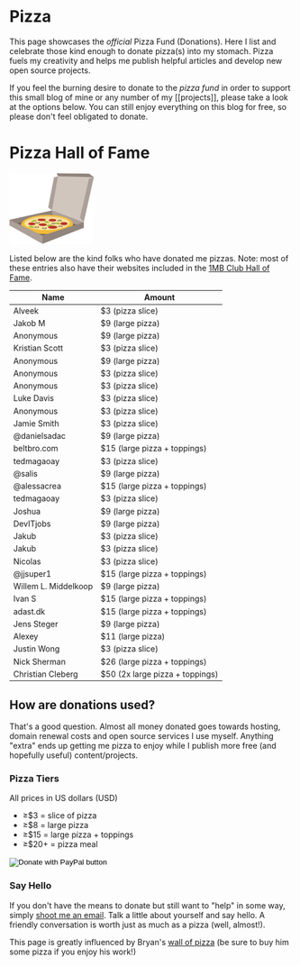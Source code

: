 # Pizza

This page showcases the *official* Pizza Fund (Donations). Here I list and celebrate those kind enough to donate pizza(s) into my stomach. Pizza fuels my creativity and helps me publish helpful articles and develop new open source projects.

If you feel the burning desire to donate to the *pizza fund* in order to support this small blog of mine or any number of my [[projects]], please take a look at the options below. You can still enjoy everything on this blog for free, so please don't feel obligated to donate.

# Pizza Hall of Fame

<img width="150" src="/public/images/pizza.svg" alt="pizza in a box">

Listed below are the kind folks who have donated me pizzas. Note: most of these entries also have their websites included in the [1MB Club Hall of Fame](https://1mb.club).

|Name|Amount|
|----|------|
|Alveek|$3 (pizza slice)|
|Jakob M|$9 (large pizza)|
|Anonymous|$9 (large pizza)|
|Kristian Scott|$3 (pizza slice)|
|Anonymous|$9 (large pizza)|
|Anonymous|$3 (pizza slice)|
|Anonymous|$3 (pizza slice)|
|Luke Davis|$3 (pizza slice)|
|Anonymous|$3 (pizza slice)|
|Jamie Smith|$3 (pizza slice)|
|@danielsadac|$9 (large pizza)|
|beltbro.com|$15 (large pizza + toppings)|
|tedmagaoay|$3 (pizza slice)|
|@salis|$9 (large pizza)|
|@alessacrea|$15 (large pizza + toppings)|
|tedmagaoay|$3 (pizza slice)|
|Joshua|$9 (large pizza)|
|DevITjobs|$9 (large pizza)|
|Jakub|$3 (pizza slice)|
|Jakub|$3 (pizza slice)|
|Nicolas|$3 (pizza slice)|
|@jjsuper1|$15 (large pizza + toppings)|
|Willem L. Middelkoop|$9 (large pizza)|
|Ivan S|$15 (large pizza + toppings)|
|adast.dk|$15 (large pizza + toppings)|
|Jens Steger|$9 (large pizza)|
|Alexey|$11 (large pizza)|
|Justin Wong|$3 (pizza slice)|
|Nick Sherman|$26 (large pizza + toppings)|
|Christian Cleberg|$50 (2x large pizza + toppings)|

## How are donations used?

That's a good question. Almost all money donated goes towards hosting, domain renewal costs and open source services I use myself. Anything "extra" ends up getting me pizza to enjoy while I publish more free (and hopefully useful) content/projects.

### Pizza Tiers

All prices in US dollars (USD)

* ≥$3 = slice of pizza
* ≥$8 = large pizza
* ≥$15 = large pizza + toppings
* ≥$20+ = pizza meal

<form action="https://www.paypal.com/donate" method="post" target="_top">
<input type="hidden" name="hosted_button_id" value="5A32GB38TPRBG" />
<input type="image" src="https://www.paypalobjects.com/en_US/i/btn/btn_donate_LG.gif" border="0" name="submit" title="PayPal - The safer, easier way to pay online!" alt="Donate with PayPal button" />
<img alt="" border="0" src="https://www.paypal.com/en_CA/i/scr/pixel.gif" width="1" height="1" />
</form>

### Say Hello

If you don't have the means to donate but still want to "help" in some way, simply [shoot me an email](mailto:bt@btxx.org). Talk a little about yourself and say hello. A friendly conversation is worth just as much as a pizza (well, almost!).

This page is greatly influenced by Bryan's [wall of pizza](https://brynet.ca/wallofpizza.html) (be sure to buy him some pizza if you enjoy his work!)
